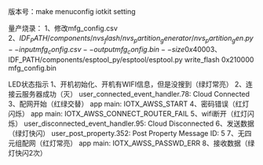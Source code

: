 版本号：make menuconfig
iotkit setting

量产烧录：
1、修改mfg_config.csv  
2、$IDF_PATH/components/nvs_flash/nvs_partition_generator/nvs_partition_gen.py --input mfg_config.csv --output mfg_config.bin --size 0x4000
3、$IDF_PATH/components/esptool_py/esptool/esptool.py write_flash 0x210000 mfg_config.bin

LED状态指示
1、开机初始化、开机有WIFI信息，但是没搜到（绿灯常亮）
2、连接云服务器成功（灭）     user_connected_event_handler.78: Cloud Connected
3、配网开始（红绿交替）       app main: IOTX_AWSS_START
4、密码错误（红灯闪烁）       app main: IOTX_AWSS_CONNECT_ROUTER_FAIL
5、wifi断开（红灯闪烁）      user_disconnected_event_handler.95: Cloud Disconnected
6、发送数据（绿灯快闪）       user_post_property.352: Post Property Message ID: 5
7、无四元组配网（红灯常亮）    app main: IOTX_AWSS_PASSWD_ERR
8、接收数据（绿灯快闪2次）     

